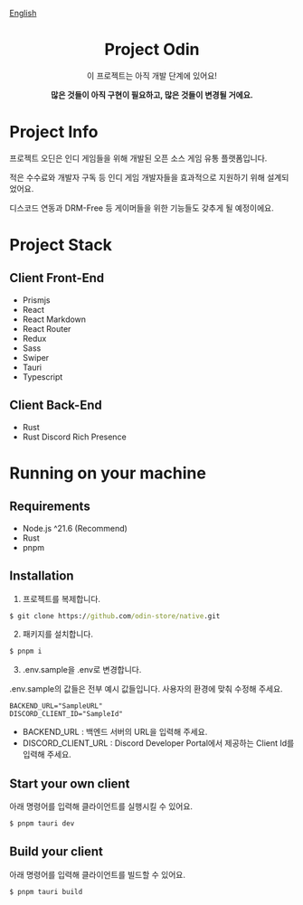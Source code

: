 [English](../README.md)

<div align="center">

# Project Odin

이 프로젝트는 아직 개발 단계에 있어요!

<b>많은 것들이 아직 구현이 필요하고, 많은 것들이 변경될 거에요.</b>

</div>

# Project Info

프로젝트 오딘은 인디 게임들을 위해 개발된
오픈 소스 게임 유통 플랫폼입니다.

적은 수수료와 개발자 구독 등
인디 게임 개발자들을 효과적으로 지원하기 위해 설계되었어요.

디스코드 연동과 DRM-Free 등
게이머들을 위한 기능들도 갖추게 될 예정이에요.

# Project Stack

## Client Front-End

- Prismjs
- React
- React Markdown
- React Router
- Redux
- Sass
- Swiper
- Tauri
- Typescript

## Client Back-End

- Rust
- Rust Discord Rich Presence

# Running on your machine

## Requirements

- Node.js ^21.6 (Recommend)
- Rust
- pnpm

## Installation

1. 프로젝트를 복제합니다.

```cmd
$ git clone https://github.com/odin-store/native.git
```

2. 패키지를 설치합니다.

```cmd
$ pnpm i
```

3. .env.sample을 .env로 변경합니다.

.env.sample의 값들은 전부 예시 값들입니다. 사용자의 환경에 맞춰 수정해 주세요.

```env
BACKEND_URL="SampleURL"
DISCORD_CLIENT_ID="SampleId"
```

- BACKEND_URL : 백엔드 서버의 URL을 입력해 주세요.
- DISCORD_CLIENT_URL : Discord Developer Portal에서 제공하는 Client Id를 입력해 주세요.

## Start your own client

아래 명령어를 입력해 클라이언트를 실행시킬 수 있어요.

```cmd
$ pnpm tauri dev
```

## Build your client

아래 명령어를 입력해 클라이언트를 빌드할 수 있어요.

```cmd
$ pnpm tauri build
```
